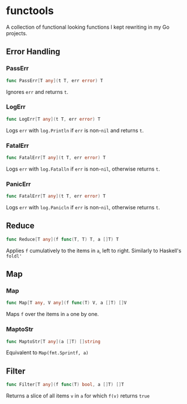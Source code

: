 # functools

A collection of functional looking functions I kept rewriting in my Go projects.

## Error Handling
### PassErr
```go
func PassErr[T any](t T, err error) T
```
Ignores `err` and returns `t`.
### LogErr
```go
func LogErr[T any](t T, err error) T
```
Logs `err` with `log.Println` if `err` is non-`nil` and returns `t`.
### FatalErr
```go
func FatalErr[T any](t T, err error) T
```
Logs `err` with `log.Fatalln` if `err` is non-`nil`, otherwise returns `t`.

### PanicErr
```go
func FatalErr[T any](t T, err error) T
```
Logs `err` with `log.Panicln` if `err` is non-`nil`, otherwise returns `t`.

## Reduce
```go
func Reduce[T any](f func(T, T) T, a []T) T
```
Applies `f` cumulatively to the items in `a`, left to right. Similarly to Haskell's `foldl'`

## Map
### Map
```go
func Map[T any, V any](f func(T) V, a []T) []V
```
Maps `f` over the items in `a` one by one.
### MaptoStr
```go
func MaptoStr[T any](a []T) []string
```
Equivalent to `Map(fmt.Sprintf, a)`

## Filter
```go
func Filter[T any](f func(T) bool, a []T) []T
```
Returns a slice of all items `v` in `a` for which `f(v)` returns `true`
